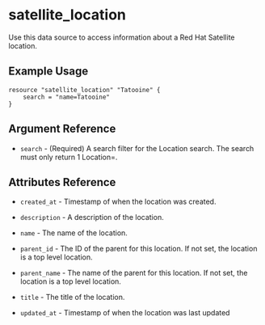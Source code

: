 # satellite\_location

Use this data source to access information about a Red Hat Satellite location.

## Example Usage

```hcl
resource "satellite_location" "Tatooine" {
    search = "name=Tatooine"
}
```

## Argument Reference

* `search` - (Required) A search filter for the Location search. The search must only return 1 Location=.

## Attributes Reference

* `created_at` - Timestamp of when the location was created.

* `description` - A description of the location.

* `name` - The name of the location.

* `parent_id` - The ID of the parent for this location.  If not set, the location is a top level location.

* `parent_name` - The name of the parent for this location.  If not set, the location is a top level location.

* `title` - The title of the location.

* `updated_at` - Timestamp of when the location was last updated
